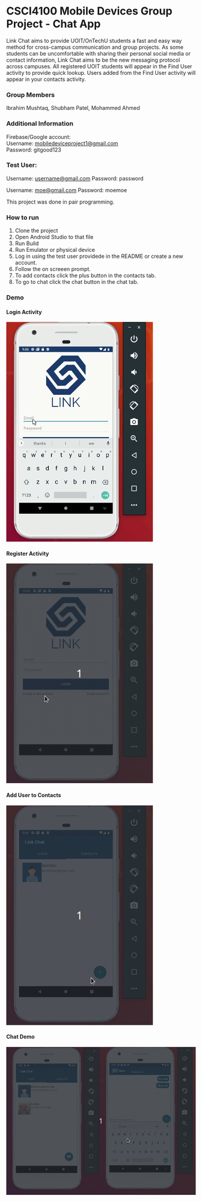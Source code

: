 # CSCI4100 Mobile Devices Group Project - Chat App
Link Chat aims to provide UOIT/OnTechU students a fast and easy way method for cross-campus communication and group projects. As some students can be uncomfortable with sharing their personal social media or contact information, Link Chat aims to be the new messaging protocol across campuses. All registered UOIT students will appear in the Find User activity to provide quick lookup. Users added from the Find User activity will appear in your contacts activity. 

### Group Members
Ibrahim Mushtaq,
Shubham Patel,
Mohammed Ahmed

### Additional Information
Firebase/Google account: <br>
Username: mobiledeviceproject1@gmail.com <br>
Password: gitgood123

### Test User: <br>
Username: username@gmail.com
Password: password

Username: moe@gmail.com
Password: moemoe

This project was done in pair programming. 

### How to run
1. Clone the project
2. Open Android Studio to that file
3. Run Build 
4. Run Emulator or physical device 
5. Log in using the test user providede in the README or create a new account.
6. Follow the on screeen prompt.
7. To add contacts click the plus button in the contacts tab.
8. To go to chat click the chat button in the chat tab. 

### Demo
#### Login Activity
![](gifs/login_activity.gif)

#### Register Activity
![](gifs/register_activity.gif)

#### Add User to Contacts
![](gifs/add_user.gif)

#### Chat Demo
![](gifs/chat_demo.gif)

